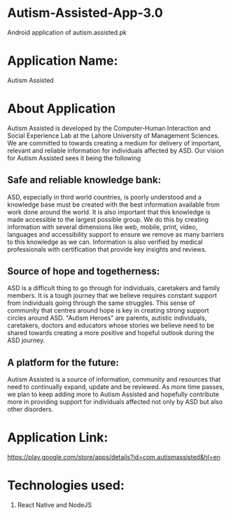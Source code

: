 # Autism-Assisted-App-3.0
Android application of autism.assisted.pk

# Application Name: 
Autism Assisted
# About Application

Autism Assisted is developed by the Computer-Human Interaction and Social Experience Lab at the Lahore University of Management Sciences. We are committed to towards creating a medium for delivery of important, relevant and reliable information for individuals affected by ASD. Our vision for Autism Assisted sees it being the following

## Safe and reliable knowledge bank:

ASD, especially in third world countries, is poorly understood and a knowledge base must be created with the best information available from work done around the world. It is also important that this knowledge is made accessible to the largest possible group. We do this by creating information with several dimensions like web, mobile, print, video, languages and accessibility support to ensure we remove as many barriers to this knowledge as we can. Information is also verified by medical professionals with certification that provide key insights and reviews.

## Source of hope and togetherness:

ASD is a difficult thing to go through for individuals, caretakers and family members. It is a tough journey that we believe requires constant support from individuals going through the same struggles. This sense of community that centres around hope is key in creating strong support circles around ASD. "Autism Heroes" are parents, autistic individuals, caretakers, doctors and educators whose stories we believe need to be shared towards creating a more positive and hopeful outlook during the ASD journey.

## A platform for the future:

Autism Assisted is a source of information, community and resources that need to continually expand, update and be reviewed. As more time passes, we plan to keep adding more to Autism Assisted and hopefully contribute more in providing support for individuals affected not only by ASD but also other disorders.

# Application Link: 
 https://play.google.com/store/apps/details?id=com.autismassisted&hl=en
 
# Technologies used:
1) React Native and NodeJS
